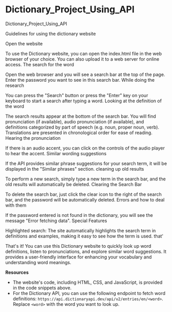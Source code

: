 # Dictionary_Project_Using_API
Dictionary_Project_Using_API


Guidelines for using the dictionary website

Open the website

To use the Dictionary website, you can open the index.html file in the web browser of your choice. You can also upload it to a web server for online access.
The search for the word

Open the web browser and you will see a search bar at the top of the page. Enter the password you want to see in this search bar.
While doing the research

You can press the "Search" button or press the "Enter" key on your keyboard to start a search after typing a word.
Looking at the definition of the word

The search results appear at the bottom of the search bar.
You will find pronunciation (if available), audio pronunciation (if available), and definitions categorized by part of speech (e.g. noun, proper noun, verb).
Translations are presented in chronological order for ease of reading.
Hearing the pronunciation

If there is an audio accent, you can click on the controls of the audio player to hear the accent.
Similar wording suggestions

If the API provides similar phrase suggestions for your search term, it will be displayed in the "Similar phrases" section.
cleaning up old results

To perform a new search, simply type a new term in the search bar, and the old results will automatically be deleted.
Clearing the Search Bar

To delete the search bar, just click the clear icon to the right of the search bar, and the password will be automatically deleted.
Errors and how to deal with them

If the password entered is not found in the dictionary, you will see the message "Error fetching data".
Special Features

Highlighted search: The site automatically highlights the search term in definitions and examples, making it easy to see how the term is used.
that'

That's it! You can use this Dictionary website to quickly look up word definitions, listen to pronunciations, and explore similar word suggestions. It provides a user-friendly interface for enhancing your vocabulary and understanding word meanings.

**Resources**

- The website's code, including HTML, CSS, and JavaScript, is provided in the code snippets above.
- For the Dictionary API, you can use the following endpoint to fetch word definitions: `https://api.dictionaryapi.dev/api/v2/entries/en/<word>`. Replace `<word>` with the word you want to look up.

 
